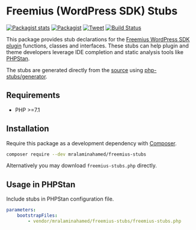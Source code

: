 # Freemius (WordPress SDK) Stubs

[![Packagist stats](https://img.shields.io/packagist/dt/mralaminahamed/freemius-stubs.svg)](https://packagist.org/packages/mralaminahamed/freemius-stubs/stats)
[![Packagist](https://img.shields.io/packagist/v/mralaminahamed/freemius-stubs.svg?color=4CC61E&style=popout)](https://packagist.org/packages/mralaminahamed/freemius-stubs)
[![Tweet](https://img.shields.io/badge/Tweet-share-d5d5d5?style=social&logo=twitter)](https://twitter.com/intent/tweet?text=https%3A%2F%2Fgithub.com%2Fphp-stubs%2Fwoocommerce-stubs&url=I%20use%20php-stubs%2Fwoocommerce-stubs%20for%20IDE%20completion%20and%20static%20analysis)
[![Build Status](https://app.travis-ci.com/mralaminahamed/freemius-stubs.svg?branch=master)](https://app.travis-ci.com/mralaminahamed/freemius-stubs)

This package provides stub declarations for the [Freemius WordPress SDK plugin](https://github.com/freemius/wordpress-sdk)
functions, classes and interfaces.
These stubs can help plugin and theme developers leverage IDE completion
and static analysis tools like [PHPStan](https://github.com/phpstan/phpstan).

The stubs are generated directly from the [source](https://github.com/freemius/wordpress-sdk)
using [php-stubs/generator](https://github.com/php-stubs/generator).

## Requirements

- PHP >=7.1

## Installation

Require this package as a development dependency with [Composer](https://getcomposer.org).

```bash
composer require --dev mralaminahamed/freemius-stubs
```

Alternatively you may download `freemius-stubs.php` directly.

## Usage in PHPStan

Include stubs in PHPStan configuration file.

```yaml
parameters:
    bootstrapFiles:
        - vendor/mralaminahamed/freemius-stubs/freemius-stubs.php
```

